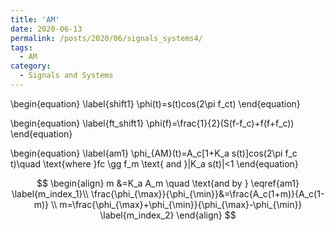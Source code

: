 ```yaml
---
title: 'AM'
date: 2020-06-13
permalink: /posts/2020/06/signals_systems4/
tags:
  - AM
category:
  - Signals and Systems
---
```


\begin{equation} \label{shift1}
\phi(t)=s(t)cos(2\pi f_ct)
\end{equation}


\begin{equation} \label{ft_shift1}
\phi(f)=\frac{1}{2}(S(f-f_c)+f(f+f_c))
\end{equation}

\begin{equation} \label{am1}
\phi_{AM}(t)=A_c[1+K_a s(t)]cos(2\pi f_c t)\quad \text{where }fc \gg f_m \text{  and  }|K_a s(t)|<1
\end{equation}

$$
\begin{align} 
m &=K_a A_m \quad \text{and by } \eqref{am1} \label{m_index_1}\\
\frac{\phi_{\max}}{\phi_{\min}}&=\frac{A_c(1+m)}{A_c(1-m)} \\
 m=\frac{\phi_{\max}+\phi_{\min}}{\phi_{\max}-\phi_{\min}} \label{m_index_2}
\end{align}
$$